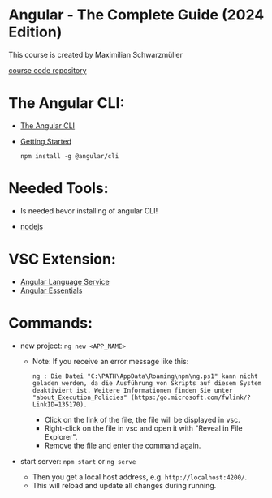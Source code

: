 # Angular - The Complete Guide (2024 Edition)

This course is created by Maximilian Schwarzmüller

[course code repository](https://github.com/mschwarzmueller/angular-complete-guide-course-resources)

# The Angular CLI:

- [The Angular CLI](https://angular.dev/tools/cli)
- [Getting Started](https://angular.dev/tools/cli/setup-local)

  `npm install -g @angular/cli`

# Needed Tools:

- Is needed bevor installing of angular CLI!

- [nodejs](https://nodejs.org/en)

# VSC Extension:

- [Angular Language Service](https://marketplace.visualstudio.com/items?itemName=Angular.ng-template)
- [Angular Essentials](https://marketplace.visualstudio.com/items?itemName=johnpapa.angular-essentials)

# Commands:

- new project:
  `ng new <APP_NAME>`

  - Note: If you receive an error message like this:

        ng : Die Datei "C:\PATH\AppData\Roaming\npm\ng.ps1" kann nicht geladen werden, da die Ausführung von Skripts auf diesem System deaktiviert ist. Weitere Informationen finden Sie unter
        "about_Execution_Policies" (https:/go.microsoft.com/fwlink/?LinkID=135170).

    - Click on the link of the file, the file will be displayed in vsc.
    - Right-click on the file in vsc and open it with "Reveal in File Explorer".
    - Remove the file and enter the command again.

- start server:
  `npm start` or `ng serve`

  - Then you get a local host address, e.g. `http://localhost:4200/`.
  - This will reload and update all changes during running.
